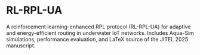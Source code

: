 # RL-RPL-UA
A reinforcement learning-enhanced RPL protocol (RL-RPL-UA) for adaptive and energy-efficient routing in underwater IoT networks. Includes Aqua-Sim simulations, performance evaluation, and LaTeX source of the JITEL 2025 manuscript.

